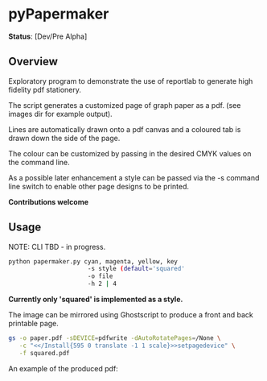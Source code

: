 # pyPapermaker

**Status**: [Dev/Pre Alpha] 

## Overview
Exploratory program to demonstrate the use of reportlab
to generate high fidelity pdf stationery.

The script generates a customized page of graph paper as a pdf. 
(see images dir for example output).

Lines are automatically drawn onto a pdf canvas and a coloured
tab is drawn down the side of the page.

The colour can be customized by passing in the desired CMYK
values on the command line.

As a possible later enhancement a style can be passed via
the -s command line switch to enable other page designs to
be printed.

**Contributions welcome**

## Usage
NOTE: CLI TBD - in progress.
``` bash
python papermaker.py cyan, magenta, yellow, key 
                      -s style (default='squared'
                      -o file
                      -h 2 | 4
```
**Currently only 'squared' is implemented as a style.**
 
The image can be mirrored using Ghostscript to produce a front
and back printable page.

```bash
gs -o paper.pdf -sDEVICE=pdfwrite -dAutoRotatePages=/None \
   -c "<</Install{595 0 translate -1 1 scale}>>setpagedevice" \
   -f squared.pdf
```

An example of the produced pdf: 

[](images/squared.pdf)